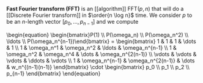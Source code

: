 **Fast Fourier transform (FFT)** is an [[algorithm]] $\mathsf{FFT}(p, n)$ that will do a [[Discrete Fourier transform]] in $\order{n \log n}$ time. We consider $p$ to be an $n$-length vector $[p_0, \dots, p_{n-1}]$ and we compute

\begin{equation}
\begin{bmatrix}P(1) \\\\ P(\omega_n) \\\\ P(\omega_n^2) \\\\ \ldots \\\\ P(\omega_n^{n-1})\end{bmatrix} = \begin{bmatrix} 1 & 1 & 1 & \dots & 1 \\\\ 1 & \omega_n^1 & \omega_n^2 & \ldots & \omega_n^{n-1} \\\\ 1 & \omega_n^2 & \omega_n^4 & \dots & \omega_n^{2(n-1)} \\\\ \vdots & \vdots & \vdots & \ddots & \vdots \\\\ 1 & \omega_n^{n-1} & \omega_n^{2(n-1)} & \dots & w_n^{(n-1)(n-1)} \end{bmatrix} \cdot \begin{bmatrix} p_0 \\\\ p_1 \\\\ p_2 \\\\ p_{n-1} \end{bmatrix}
\end{equation}